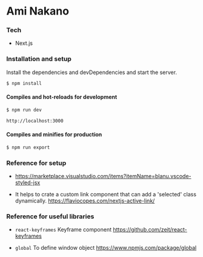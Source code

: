 # Ami Nakano

### Tech

* Next.js


### Installation and setup

Install the dependencies and devDependencies and start the server.

```sh
$ npm install
```

#### Compiles and hot-reloads for development

```sh
$ npm run dev
```
```sh
http://localhost:3000
```

#### Compiles and minifies for production

```sh
$ npm run export
``` 

### Reference for setup

* <https://marketplace.visualstudio.com/items?itemName=blanu.vscode-styled-jsx>

* It helps to crate a custom link component that can add a 'selected' class dynamically. <https://flaviocopes.com/nextjs-active-link/>


### Reference for useful libraries

* `react-keyframes` Keyframe component <https://github.com/zeit/react-keyframes>

* `global` To define window object <https://www.npmjs.com/package/global> 